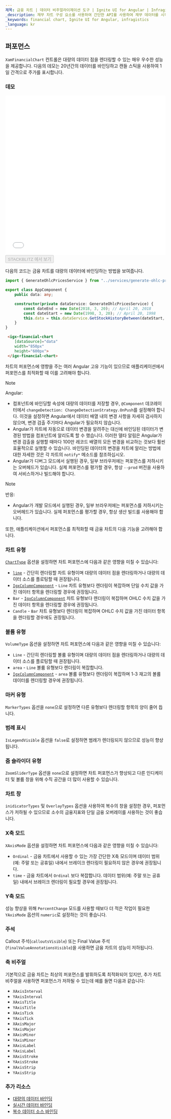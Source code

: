```yaml
---
제목: 금융 차트 | 데이터 비주얼라이제이션 도구 | Ignite UI for Angular | Infragistics | 퍼포먼스
_description: 재무 차트 구성 요소를 사용하여 간단한 API를 사용하여 재무 데이터를 시각화하십시오. 자세한 정보는 데모, 종속성, 사용법 및 도구 모음을보십시오.
_keywords: financial chart, Ignite UI for Angular, infragistics
_language: kr
---
```


## 퍼포먼스

`XamFinancialChart` 컨트롤은 대량의 데이터 점을 렌더링할 수 있는 매우 우수한 성능을 제공합니다. 다음의 데모는 20년간의 데이터를 바인딩하고 캔들 스틱을 사용하여 1일 간격으로 주가를 표시합니다.

### 데모

<div class="sample-container loading" style="height: 500px">
    <iframe id="financial-chart-performance-iframe" src='{environment:dvDemosBaseUrl}/charts/financial-chart-performance' width="100%" height="100%" seamless frameBorder="0" onload="onXPlatSampleIframeContentLoaded(this);"></iframe>
</div>
<div>
    <button data-localize="stackblitz" disabled class="stackblitz-btn"   data-iframe-id="financial-chart-performance-iframe" data-demos-base-url="{environment:dvDemosBaseUrl}">STACKBLITZ 에서 보기
    </button>
</div>
<div class="divider--half"></div>

다음의 코드는 금융 차트를 대량의 데이터에 바인딩하는 방법을 보여줍니다.

```ts
import { GenerateOhlcPricesService } from "../services/generate-ohlc-prices.service";

export class AppComponent {
    public data: any;

    constructor(private dataService: GenerateOhlcPricesService) {
        const dateEnd = new Date(2018, 3, 20); // April 20, 2018
        const dateStart = new Date(1998, 3, 20); // April 20, 1998
        this.data = this.dataService.GetStockHistoryBetween(dateStart, dateEnd);
    }
}
```

```html
 <igx-financial-chart
    [dataSource]="data"
    width="850px"
    height="600px">
 </igx-financial-chart>
```

차트의 퍼포먼스에 영향을 주는 여러 Angular 고유 기능이 있으므로 애플리케이션에서 퍼포먼스를 최적화할 때 이를 고려해야 합니다.

> [!NOTE]
> Angular:
>
> -   컴포넌트에 바인딩할 속성에 대량의 데이터를 저장할 경우, `@Component` 데코레이터에서 `changeDetection: ChangeDetectionStrategy.OnPush`를 설정해야 합니다. 이것을 설정하면 Angular에서 데이터 배열 내의 변경 사항을 자세히 검사하지 않으며, 변경 검출 주기마다 Angular가 필요하지 않습니다.
> -   Angular가 차트에 자동으로 데이터 변경을 알려주는 대신에 바인딩된 데이터가 변경된 방법을 컴포넌트에 알리도록 할 수 했습니다. 이러한 델타 알림은 Angular가 변경 검출을 실행할 때마다 100만 레코드 배열의 모든 변경을 비교하는 것보다 훨씬 효율적으로 실행할 수 있습니다. 바인딩된 데이터의 변경을 차트에 알리는 방법에 대한 자세한 것은 각 차트의 `notify*` 메소드를 참조하십시오.
> -   Angular가 디버그 모드에서 실행된 경우, 일부 브라우저에는 퍼포먼스를 저하시키는 오버헤드가 있습니다. 실제 퍼포먼스를 평가할 경우, 항상 `--prod` 버전을 사용하여 서비스하거나 빌드해야 합니다.

<!-- -->

> [!NOTE]
> 반응:
>
> -   Angular가 개발 모드에서 실행된 경우, 일부 브라우저에는 퍼포먼스를 저하시키는 오버헤드가 있습니다. 실제 퍼포먼스를 평가할 경우, 항상 생산 빌드를 사용해야 합니다.

또한, 애플리케이션에서 퍼포먼스를 최적화할 때 금융 차트의 다음 기능을 고려해야 합니다.

### 차트 유형

[`ChartType`]({environment:dvApiBaseUrl}/products/ignite-ui-angular/api/docs/typescript/latest/enums/charttype.html) 옵션을 설정하면 차트 퍼포먼스에 다음과 같은 영향을 미칠 수 있습니다:

-   [`line`]({environment:dvApiBaseUrl}/products/ignite-ui-angular/api/docs/typescript/latest/enums/charttype.html#line) - 간단히 렌더링할 차트 유형이며 대량의 데이터 점을 렌더링하거나 대량의 데이터 소스를 플로팅할 때 권장됩니다.
-   [`IgxColumnComponent`]({environment:dvApiBaseUrl}/products/ignite-ui-angular/api/docs/typescript/latest/classes/igxcolumncomponent.html) - `Line` 차트 유형보다 렌더링이 복잡하며 단일 수치 값을 가진 데이터 항목을 렌더링할 경우에 권장됩니다.
-   `Bar` - [`IgxColumnComponent`]({environment:dvApiBaseUrl}/products/ignite-ui-angular/api/docs/typescript/latest/classes/igxcolumncomponent.html) 차트 유형보다 렌더링이 복잡하며 OHLC 수치 값을 가진 데이터 항목을 렌더링할 경우에 권장됩니다.
-   `Candle` - `Bar` 차트 유형보다 렌더링이 복잡하며 OHLC 수치 값을 가진 데이터 항목을 렌더링할 경우에도 권장됩니다.

### 볼륨 유형

`VolumeType` 옵션을 설정하면 차트 퍼포먼스에 다음과 같은 영향을 미칠 수 있습니다:

-   `Line` - 간단히 렌더링할 볼륨 유형이며 대량의 데이터 점을 렌더링하거나 대량의 데이터 소스를 플로팅할 때 권장됩니다.
-   `area` - `Line` 볼륨 유형보다 렌더링이 복잡합니다.
-   [`IgxColumnComponent`]({environment:dvApiBaseUrl}/products/ignite-ui-angular/api/docs/typescript/latest/classes/igxcolumncomponent.html) - `area` 볼륨 유형보다 렌더링이 복잡하며 1-3 재고의 볼륨 데이터를 렌더링할 경우에 권장됩니다.

### 마커 유형

`MarkerTypes` 옵션을 `none`으로 설정하면 다른 유형보다 렌더링할 항목의 양이 줄어 듭니다.

### 범례 표시

`IsLegendVisible` 옵션을 `false`로 설정하면 범례가 렌더링되지 않으므로 성능이 향상됩니다.

### 줌 슬라이더 유형

`ZoomSliderType` 옵션을 `none`으로 설정하면 차트 퍼포먼스가 향상되고 다른 인디케이터 및 볼륨 창을 위해 수직 공간을 더 많이 사용할 수 있습니다.

### 차트 창

`inidicatorTypes` 및 `OverlayTypes` 옵션을 사용하여 복수의 창을 설정한 경우, 퍼포먼스가 저하될 수 있으므로 소수의 금융지표와 단일 금융 오버레이를 사용하는 것이 좋습니다.

### X축 모드

`XAxisMode` 옵션을 설정하면 차트 퍼포먼스에 다음과 같은 영향을 미칠 수 있습니다:

-   `Ordinal` - 금융 차트에서 사용할 수 있는 가장 간단한 X축 모드이며 데이터 범위(예: 주말 또는 공휴일) 내에서 브레이크 렌더링이 필요하지 않은 경우에 권장됩니다.
-   `time` - 금융 차트에서 `Ordinal` 보다 복잡합니다. 데이터 범위(예: 주말 또는 공휴일) 내에서 브레이크 렌더링이 필요할 경우에 권장됩니다.

### Y축 모드

성능 향상을 위해 `PercentChange` 모드를 사용할 때보다 더 적은 작업이 필요한 `YAxisMode` 옵션의 `numeric`로 설정하는 것이 좋습니다.

### 주석

Callout 주석(`calloutsVisible`) 또는 Final Value 주석(`finalValueAnnotationsVisible`)을 사용하면 금융 차트의 성능이 저하됩니다.

### 축 비주얼

기본적으로 금융 차트는 최상의 퍼포먼스를 발휘하도록 최적화되어 있지만, 추가 차트 비주얼을 사용하면 퍼포먼스가 저하될 수 있는데 예를 들면 다음과 같습니다:

-   `XAxisInterval`
-   `YAxisInterval`
-   `XAxisTitle`
-   `YAxisTitle`
-   `XAxisTick`
-   `YAxisTick`
-   `XAxisMajor`
-   `YAxisMajor`
-   `XAxisMinor`
-   `YAxisMinor`
-   `XAxisLabel`
-   `YAxisLabel`
-   `XAxisStroke`
-   `YAxisStroke`
-   `XAxisStrip`
-   `YAxisStrip`

<div class="divider--half"></div>

### 추가 리소스

<div class="divider--half"></div>

-   [대량의 데이터 바인딩](financial-chart-high-volume.md)
-   [실시간 데이터 바인딩](financial-chart-high-frequency.md)
-   [복수 데이터 소스 바인딩](financial-chart-multiple-data.md)
